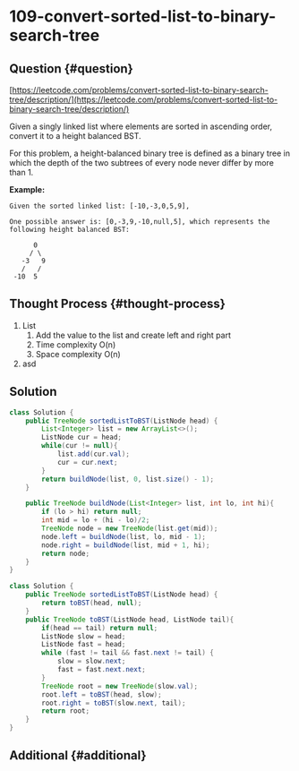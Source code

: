 # 109-convert-sorted-list-to-binary-search-tree

## Question {#question}

[https://leetcode.com/problems/convert-sorted-list-to-binary-search-tree/description/](https://leetcode.com/problems/convert-sorted-list-to-binary-search-tree/description/)

Given a singly linked list where elements are sorted in ascending order, convert it to a height balanced BST.

For this problem, a height-balanced binary tree is defined as a binary tree in which the depth of the two subtrees of every node never differ by more than 1.

**Example:**

```text
Given the sorted linked list: [-10,-3,0,5,9],

One possible answer is: [0,-3,9,-10,null,5], which represents the following height balanced BST:

      0
     / \
   -3   9
   /   /
 -10  5
```

## Thought Process {#thought-process}

1. List
   1. Add the value to the list and create left and right part
   2. Time complexity O\(n\)
   3. Space complexity O\(n\)
2. asd

## Solution

```java
class Solution {
    public TreeNode sortedListToBST(ListNode head) {
        List<Integer> list = new ArrayList<>();
        ListNode cur = head;
        while(cur != null){
            list.add(cur.val);
            cur = cur.next;
        }
        return buildNode(list, 0, list.size() - 1);
    }

    public TreeNode buildNode(List<Integer> list, int lo, int hi){
        if (lo > hi) return null;
        int mid = lo + (hi - lo)/2;
        TreeNode node = new TreeNode(list.get(mid));
        node.left = buildNode(list, lo, mid - 1);
        node.right = buildNode(list, mid + 1, hi);
        return node;
    }
}
```

```java
class Solution {
    public TreeNode sortedListToBST(ListNode head) {
        return toBST(head, null);
    }
    public TreeNode toBST(ListNode head, ListNode tail){
        if(head == tail) return null;
        ListNode slow = head;
        ListNode fast = head;
        while (fast != tail && fast.next != tail) {
            slow = slow.next;
            fast = fast.next.next;
        }
        TreeNode root = new TreeNode(slow.val);
        root.left = toBST(head, slow);
        root.right = toBST(slow.next, tail);
        return root;
    }
}
```

## Additional {#additional}

